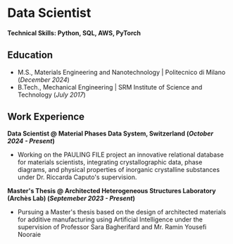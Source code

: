 # Data Scientist

#### Technical Skills: Python, SQL, AWS, PyTorch

## Education								       		
- M.S., Materials Engineering and Nanotechnology	| Politecnico di Milano (_December 2024_)	 			        		
- B.Tech., Mechanical Engineering | SRM Institute of Science and Technology (_July 2017_)

## Work Experience
**Data Scientist @ Material Phases Data System, Switzerland (_October 2024 - Present_)**
- Working on the PAULING FILE project an innovative relational database for materials scientists, integrating crystallographic data, phase diagrams, and physical properties of inorganic crystalline substances under Dr. Riccarda Caputo's supervision.

**Master's Thesis @ Architected Heterogeneous Structures Laboratory (Archès Lab) (_Septemeber 2023 - Present_)**
- Pursuing a Master's thesis based on the design of architected materials for additive manufacturing using Artificial Intelligence under the supervision of Professor Sara Bagherifard and Mr. Ramin Yousefi Nooraie
